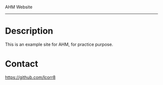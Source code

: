 AHM Website
___

# Description

This is an example site for AHM, for practice purpose.

# Contact

https://github.com/lcorr8
